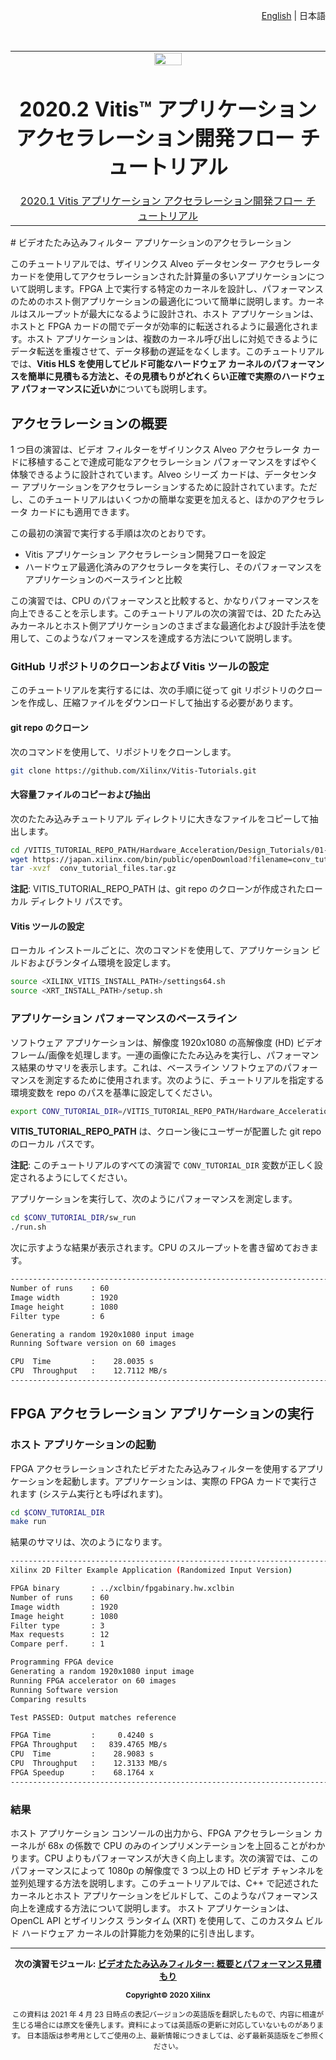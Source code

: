 <p align="right"><a href="/../../../../README.md">English</a> | 日本語</p>
﻿<table class="sphinxhide">

 <tr>
   <td align="center"><img src="https://japan.xilinx.com/content/dam/xilinx/imgs/press/media-kits/corporate/xilinx-logo.png" width="30%"/><h1>2020.2 Vitis™ アプリケーション アクセラレーション開発フロー チュートリアル</h1><a href="https://github.com/Xilinx/Vitis-Tutorials/tree/2020.1">2020.1 Vitis アプリケーション アクセラレーション開発フロー チュートリアル</a></td>
 </tr>

</table>
# ビデオたたみ込みフィルター アプリケーションのアクセラレーション

このチュートリアルでは、ザイリンクス Alveo データセンター アクセラレータ カードを使用してアクセラレーションされた計算量の多いアプリケーションについて説明します。FPGA 上で実行する特定のカーネルを設計し、パフォーマンスのためのホスト側アプリケーションの最適化について簡単に説明します。カーネルはスループットが最大になるように設計され、ホスト アプリケーションは、ホストと FPGA カードの間でデータが効率的に転送されるように最適化されます。ホスト アプリケーションは、複数のカーネル呼び出しに対処できるようにデータ転送を重複させて、データ移動の遅延をなくします。このチュートリアルでは、**Vitis HLS を使用してビルド可能なハードウェア カーネルのパフォーマンスを簡単に見積もる方法と、その見積もりがどれくらい正確で実際のハードウェア パフォーマンスに近いか**についても説明します。

## アクセラレーションの概要

1 つ目の演習は、ビデオ フィルターをザイリンクス Alveo アクセラレータ カードに移植することで達成可能なアクセラレーション パフォーマンスをすばやく体験できるように設計されています。Alveo シリーズ カードは、データセンター アプリケーションをアクセラレーションするために設計されています。ただし、このチュートリアルはいくつかの簡単な変更を加えると、ほかのアクセラレータ カードにも適用できます。

この最初の演習で実行する手順は次のとおりです。

- Vitis アプリケーション アクセラレーション開発フローを設定
- ハードウェア最適化済みのアクセラレータを実行し、そのパフォーマンスをアプリケーションのベースラインと比較

この演習では、CPU のパフォーマンスと比較すると、かなりパフォーマンスを向上できることを示します。このチュートリアルの次の演習では、2D たたみ込みカーネルとホスト側アプリケーションのさまざまな最適化および設計手法を使用して、このようなパフォーマンスを達成する方法について説明します。

### GitHub リポジトリのクローンおよび Vitis ツールの設定

このチュートリアルを実行するには、次の手順に従って git リポジトリのクローンを作成し、圧縮ファイルをダウンロードして抽出する必要があります。

#### git repo のクローン

次のコマンドを使用して、リポジトリをクローンします。

```bash
git clone https://github.com/Xilinx/Vitis-Tutorials.git
```

#### 大容量ファイルのコピーおよび抽出

次のたたみ込みチュートリアル ディレクトリに大きなファイルをコピーして抽出します。

```bash
cd /VITIS_TUTORIAL_REPO_PATH/Hardware_Acceleration/Design_Tutorials/01-convolution-tutorial
wget https://japan.xilinx.com/bin/public/openDownload?filename=conv_tutorial_files.tar.gz -O conv_tutorial_files.tar.gz
tar -xvzf  conv_tutorial_files.tar.gz
```

**注記**: VITIS_TUTORIAL_REPO_PATH は、git repo のクローンが作成されたローカル ディレクトリ パスです。

#### Vitis ツールの設定

ローカル インストールごとに、次のコマンドを使用して、アプリケーション ビルドおよびランタイム環境を設定します。

```bash
source <XILINX_VITIS_INSTALL_PATH>/settings64.sh
source <XRT_INSTALL_PATH>/setup.sh
```

### アプリケーション パフォーマンスのベースライン

ソフトウェア アプリケーションは、解像度 1920x1080 の高解像度 (HD) ビデオフレーム/画像を処理します。一連の画像にたたみ込みを実行し、パフォーマンス結果のサマリを表示します。これは、ベースライン ソフトウェアのパフォーマンスを測定するために使用されます。次のように、チュートリアルを指定する環境変数を repo のパスを基準に設定してください。

```bash
export CONV_TUTORIAL_DIR=/VITIS_TUTORIAL_REPO_PATH/Hardware_Acceleration/Design_Tutorials/01-convolution-tutorial
```

**VITIS_TUTORIAL_REPO_PATH** は、クローン後にユーザーが配置した git repo のローカル パスです。

**注記**: このチュートリアルのすべての演習で `CONV_TUTORIAL_DIR` 変数が正しく設定されるようにしてください。

アプリケーションを実行して、次のようにパフォーマンスを測定します。

```bash
cd $CONV_TUTORIAL_DIR/sw_run
./run.sh
```

次に示すような結果が表示されます。CPU のスループットを書き留めておきます。

```bash
----------------------------------------------------------------------------
Number of runs    : 60
Image width       : 1920
Image height      : 1080
Filter type       : 6

Generating a random 1920x1080 input image
Running Software version on 60 images

CPU  Time         :    28.0035 s
CPU  Throughput   :    12.7112 MB/s
----------------------------------------------------------------------------
```

## FPGA アクセラレーション アプリケーションの実行

### ホスト アプリケーションの起動

FPGA アクセラレーションされたビデオたたみ込みフィルターを使用するアプリケーションを起動します。アプリケーションは、実際の FPGA カードで実行されます (システム実行とも呼ばれます)。

```bash
cd $CONV_TUTORIAL_DIR
make run
```

結果のサマリは、次のようになります。

```bash
----------------------------------------------------------------------------
Xilinx 2D Filter Example Application (Randomized Input Version)

FPGA binary       : ../xclbin/fpgabinary.hw.xclbin
Number of runs    : 60
Image width       : 1920
Image height      : 1080
Filter type       : 3
Max requests      : 12
Compare perf.     : 1

Programming FPGA device
Generating a random 1920x1080 input image
Running FPGA accelerator on 60 images
Running Software version
Comparing results

Test PASSED: Output matches reference

FPGA Time         :     0.4240 s
FPGA Throughput   :   839.4765 MB/s
CPU  Time         :    28.9083 s
CPU  Throughput   :    12.3133 MB/s
FPGA Speedup      :    68.1764 x
----------------------------------------------------------------------------
```

### 結果

ホスト アプリケーション コンソールの出力から、FPGA アクセラレーション カーネルが 68x の係数で CPU のみのインプリメンテーションを上回ることがわかります。CPU よりもパフォーマンスが大きく向上します。次の演習では、このパフォーマンスによって 1080p の解像度で 3 つ以上の HD ビデオ チャンネルを並列処理する方法を説明します。このチュートリアルでは、C++ で記述されたカーネルとホスト アプリケーションをビルドして、このようなパフォーマンス向上を達成する方法について説明します。  ホスト アプリケーションは、OpenCL API とザイリンクス ランタイム (XRT) を使用して、このカスタム ビルド ハードウェア カーネルの計算能力を効果的に引き出します。

---------------------------------------

<p align="center"><b>次の演習モジュール: <a href="./lab1_app_introduction_performance_estimation.md">ビデオたたみ込みフィルター: 概要とパフォーマンス見積もり</a><p align="center"><sup>Copyright&copy; 2020 Xilinx</sup></p></b></p>
<p align="center"><sup>この資料は 2021 年 4 月 23 日時点の表記バージョンの英語版を翻訳したもので、内容に相違が生じる場合には原文を優先します。資料によっては英語版の更新に対応していないものがあります。
日本語版は参考用としてご使用の上、最新情報につきましては、必ず最新英語版をご参照ください。</sup></p>
